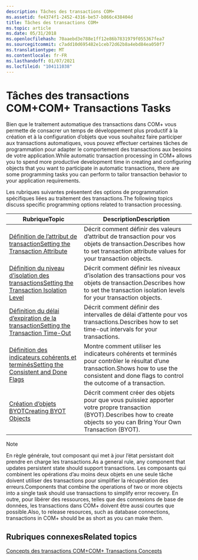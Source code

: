 ```yaml
---
description: Tâches des transactions COM+
ms.assetid: fe4374f1-2452-4316-be57-b866c438404d
title: Tâches des transactions COM+
ms.topic: article
ms.date: 05/31/2018
ms.openlocfilehash: 70aaebd3e788e1ff12e86b7831979f055367fea7
ms.sourcegitcommit: c7add10d695482e1ceb72d62b8a4ebd84ea050f7
ms.translationtype: MT
ms.contentlocale: fr-FR
ms.lasthandoff: 01/07/2021
ms.locfileid: "104111038"
---
```

# <a name="com-transactions-tasks"></a><span data-ttu-id="8ba75-103">Tâches des transactions COM+</span><span class="sxs-lookup"><span data-stu-id="8ba75-103">COM+ Transactions Tasks</span></span>

<span data-ttu-id="8ba75-104">Bien que le traitement automatique des transactions dans COM+ vous permette de consacrer un temps de développement plus productif à la création et à la configuration d’objets que vous souhaitez faire participer aux transactions automatiques, vous pouvez effectuer certaines tâches de programmation pour adapter le comportement des transactions aux besoins de votre application.</span><span class="sxs-lookup"><span data-stu-id="8ba75-104">While automatic transaction processing in COM+ allows you to spend more productive development time in creating and configuring objects that you want to participate in automatic transactions, there are some programming tasks you can perform to tailor transaction behavior to your application requirements.</span></span>

<span data-ttu-id="8ba75-105">Les rubriques suivantes présentent des options de programmation spécifiques liées au traitement des transactions.</span><span class="sxs-lookup"><span data-stu-id="8ba75-105">The following topics discuss specific programming options related to transaction processing.</span></span>



| <span data-ttu-id="8ba75-106">Rubrique</span><span class="sxs-lookup"><span data-stu-id="8ba75-106">Topic</span></span>                                                                                             | <span data-ttu-id="8ba75-107">Description</span><span class="sxs-lookup"><span data-stu-id="8ba75-107">Description</span></span>                                                                                        |
|---------------------------------------------------------------------------------------------------|----------------------------------------------------------------------------------------------------|
| [<span data-ttu-id="8ba75-108">Définition de l’attribut de transaction</span><span class="sxs-lookup"><span data-stu-id="8ba75-108">Setting the Transaction Attribute</span></span>](setting-the-transaction-attribute.md)<br/>             | <span data-ttu-id="8ba75-109">Décrit comment définir des valeurs d’attribut de transaction pour vos objets de transaction.</span><span class="sxs-lookup"><span data-stu-id="8ba75-109">Describes how to set transaction attribute values for your transaction objects.</span></span><br/>         |
| [<span data-ttu-id="8ba75-110">Définition du niveau d’isolation des transactions</span><span class="sxs-lookup"><span data-stu-id="8ba75-110">Setting the Transaction Isolation Level</span></span>](setting-the-transaction-isolation-level.md)<br/> | <span data-ttu-id="8ba75-111">Décrit comment définir les niveaux d’isolation des transactions pour vos objets de transaction.</span><span class="sxs-lookup"><span data-stu-id="8ba75-111">Describes how to set the transaction isolation levels for your transaction objects.</span></span><br/>     |
| [<span data-ttu-id="8ba75-112">Définition du délai d’expiration de la transaction</span><span class="sxs-lookup"><span data-stu-id="8ba75-112">Setting the Transaction Time-Out</span></span>](setting-the-transaction-time-out.md)<br/>               | <span data-ttu-id="8ba75-113">Décrit comment définir des intervalles de délai d’attente pour vos transactions.</span><span class="sxs-lookup"><span data-stu-id="8ba75-113">Describes how to set time-out intervals for your transactions.</span></span><br/>                          |
| [<span data-ttu-id="8ba75-114">Définition des indicateurs cohérents et terminés</span><span class="sxs-lookup"><span data-stu-id="8ba75-114">Setting the Consistent and Done Flags</span></span>](setting-the-consistent-and-done-flags.md)<br/>     | <span data-ttu-id="8ba75-115">Montre comment utiliser les indicateurs cohérents et terminés pour contrôler le résultat d’une transaction.</span><span class="sxs-lookup"><span data-stu-id="8ba75-115">Shows how to use the consistent and done flags to control the outcome of a transaction.</span></span><br/> |
| [<span data-ttu-id="8ba75-116">Création d’objets BYOT</span><span class="sxs-lookup"><span data-stu-id="8ba75-116">Creating BYOT Objects</span></span>](creating-byot-objects.md)<br/>                                     | <span data-ttu-id="8ba75-117">Décrit comment créer des objets pour que vous puissiez apporter votre propre transaction (BYOT).</span><span class="sxs-lookup"><span data-stu-id="8ba75-117">Describes how to create objects so you can Bring Your Own Transaction (BYOT).</span></span><br/>           |



 

> [!Note]  
> <span data-ttu-id="8ba75-118">En règle générale, tout composant qui met à jour l’état persistant doit prendre en charge les transactions.</span><span class="sxs-lookup"><span data-stu-id="8ba75-118">As a general rule, any component that updates persistent state should support transactions.</span></span> <span data-ttu-id="8ba75-119">Les composants qui combinent les opérations d’au moins deux objets en une seule tâche doivent utiliser des transactions pour simplifier la récupération des erreurs.</span><span class="sxs-lookup"><span data-stu-id="8ba75-119">Components that combine the operations of two or more objects into a single task should use transactions to simplify error recovery.</span></span> <span data-ttu-id="8ba75-120">En outre, pour libérer des ressources, telles que des connexions de base de données, les transactions dans COM+ doivent être aussi courtes que possible.</span><span class="sxs-lookup"><span data-stu-id="8ba75-120">Also, to release resources, such as database connections, transactions in COM+ should be as short as you can make them.</span></span>

 

## <a name="related-topics"></a><span data-ttu-id="8ba75-121">Rubriques connexes</span><span class="sxs-lookup"><span data-stu-id="8ba75-121">Related topics</span></span>

<dl> <dt>

[<span data-ttu-id="8ba75-122">Concepts des transactions COM+</span><span class="sxs-lookup"><span data-stu-id="8ba75-122">COM+ Transactions Concepts</span></span>](com--transactions-concepts.md)
</dt> </dl>

 

 





